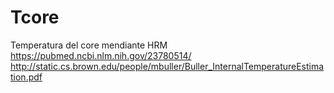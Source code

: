# Tcore
Temperatura del core mendiante HRM
https://pubmed.ncbi.nlm.nih.gov/23780514/
http://static.cs.brown.edu/people/mbuller/Buller_InternalTemperatureEstimation.pdf
